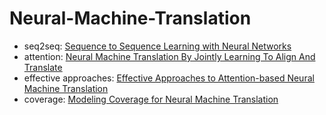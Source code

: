 # Neural-Machine-Translation

* seq2seq: [Sequence to Sequence Learning with Neural Networks](https://papers.nips.cc/paper/5346-sequence-to-sequence-learning-with-neural-networks.pdf)
* attention: [Neural Machine Translation By Jointly Learning To Align And Translate](https://arxiv.org/pdf/1409.0473.pdf)
* effective approaches: [Effective Approaches to Attention-based Neural Machine Translation](http://aclweb.org/anthology/D15-1166)
* coverage: [Modeling Coverage for Neural Machine Translation](http://www.aclweb.org/anthology/P16-1008)
